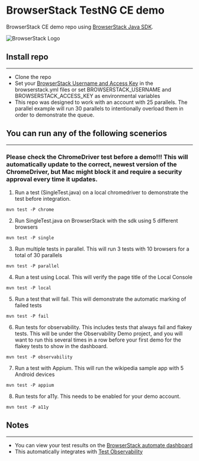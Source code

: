 # BrowserStack TestNG CE demo

BrowserStack CE demo repo using [BrowserStack Java SDK](https://mvnrepository.com/artifact/com.browserstack/browserstack-java-sdk).

![BrowserStack Logo](https://d98b8t1nnulk5.cloudfront.net/production/images/layout/logo-header.png?1469004780)

## Install repo

---
- Clone the repo
- Set your [BrowserStack Username and Access Key](https://www.browserstack.com/accounts/settings) in the browserstack.yml files or set BROWSERSTACK_USERNAME and BROWSERSTACK_ACCESS_KEY as environmental variables
- This repo was designed to work with an account with 25 parallels.  The parallel example will run 30 parallels to intentionally overload them in order to demonstrate the queue.

## You can run any of the following scenerios

---

### Please check the ChromeDriver test before a demo!!!  This will automatically update to the correct, newest version of the ChromeDriver, but Mac might block it and require a security approval every time it updates.

1. Run a test (SingleTest.java) on a local chromedriver to demonstrate the test before integration.
```
mvn test -P chrome
```
2. Run SingleTest.java on BrowserStack with the sdk using 5 different browsers
```
mvn test -P single
```
3.  Run multiple tests in parallel.  This will run 3 tests with 10 browsers for a total of 30 parallels
```
mvn test -P parallel
```
4. Run a test using Local.  This will verify the page title of the Local Console
```
mvn test -P local
```
5. Run a test that will fail. This will demonstrate the automatic marking of failed tests
```
mvn test -P fail
```
6. Run tests for observability. This includes tests that always fail and flakey tests.  This will be under the Observability Demo project, and you will want to run this several times in a row before your first demo for the flakey tests to show in the dashboard.
```
mvn test -P observability
```
7. Run a test with Appium. This will run the wikipedia sample app with 5 Android devices
```
mvn test -P appium
```
8. Run tests for a11y.  This needs to be enabled for your demo account.
```
mvn test -P a11y
```
## Notes

---
- You can view your test results on the [BrowserStack automate dashboard](https://automate.browserstack.com)
- This automatically integrates with [Test Observability](https://observability.browserstack.com/)
  
